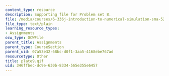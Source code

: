 ```yaml
---
content_type: resource
description: Supporting file for Problem set 8.
file: /media/courses/6-336j-introduction-to-numerical-simulation-sma-5211-fall-2003/346ffbecdc9e630b8334565e355e6457_plate9.qif
file_type: text/plain
learning_resource_types:
- Assignments
ocw_type: OCWFile
parent_title: Assignments
parent_type: CourseSection
parent_uid: 07a53e32-68bc-d0f1-3aa5-4168ebe767ad
resourcetype: Other
title: plate9.qif
uid: 346ffbec-dc9e-630b-8334-565e355e6457
---
```

